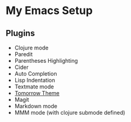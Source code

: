 # My Emacs Setup

## Plugins

* Clojure mode
* Paredit
* Parentheses Highlighting
* Cider
* Auto Completion
* Lisp Indentation
* Textmate mode
* [Tomorrow Theme](https://github.com/chriskempson/tomorrow-theme)
* Magit
* Markdown mode
* MMM mode (with clojure submode defined) 

